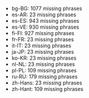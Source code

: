 - bg-BG: 1077 missing phrases
- es-AR: 23 missing phrases
- es-ES: 943 missing phrases
- es-VE: 930 missing phrases
- fi-FI: 927 missing phrases
- fr-FR: 23 missing phrases
- it-IT: 23 missing phrases
- ja-JP: 23 missing phrases
- ko-KR: 23 missing phrases
- nl-NL: 23 missing phrases
- pl-PL: 109 missing phrases
- ru-RU: 179 missing phrases
- zh-Hans: 23 missing phrases
- zh-Hant: 109 missing phrases
